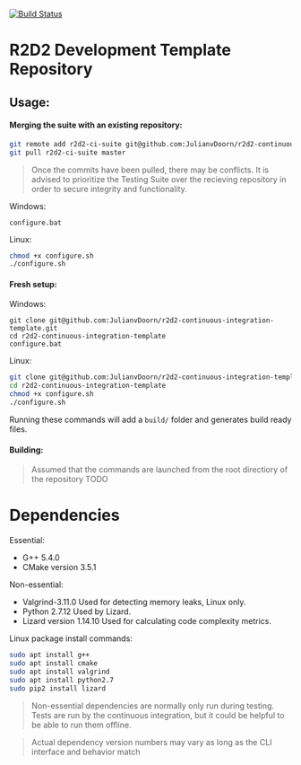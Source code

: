 [![Build Status](https://travis-ci.org/JulianvDoorn/r2d2-continuous-integration-template.svg?branch=master)](https://travis-ci.org/JulianvDoorn/r2d2-continuous-integration-template)

# R2D2 Development Template Repository

## Usage:

#### Merging the suite with an existing repository:

```bash
git remote add r2d2-ci-suite git@github.com:JulianvDoorn/r2d2-continuous-integration-template.git
git pull r2d2-ci-suite master
```
> Once the commits have been pulled, there may be conflicts. It is advised to prioritize the Testing Suite over the recieving repository in order to secure integrity and functionality.

Windows:
```batch
configure.bat
```

Linux:
```bash
chmod +x configure.sh
./configure.sh
```

#### Fresh setup:
Windows:
```batch
git clone git@github.com:JulianvDoorn/r2d2-continuous-integration-template.git
cd r2d2-continuous-integration-template
configure.bat
```

Linux:
```bash
git clone git@github.com:JulianvDoorn/r2d2-continuous-integration-template.git
cd r2d2-continuous-integration-template
chmod +x configure.sh
./configure.sh
```

Running these commands will add a `build/` folder and generates build ready files.

#### Building:
> Assumed that the commands are launched from the root directiory of the repository
TODO

# Dependencies

Essential:
- G++ 5.4.0
- CMake version 3.5.1

Non-essential:
- Valgrind-3.11.0
Used for detecting memory leaks, Linux only.
- Python 2.7.12
Used by Lizard.
- Lizard version 1.14.10
Used for calculating code complexity metrics.

Linux package install commands:
```bash
sudo apt install g++
sudo apt install cmake
sudo apt install valgrind
sudo apt install python2.7
sudo pip2 install lizard
```

> Non-essential dependencies are normally only run during testing. Tests are run by the continuous integration, but it could be helpful to be able to run them offline.

> Actual dependency version numbers may vary as long as the CLI interface and behavior match

